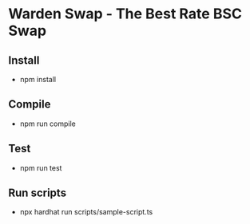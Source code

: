 # Warden Swap - The Best Rate BSC Swap

## Install
- npm install

## Compile
- npm run compile

## Test
- npm run test

## Run scripts
- npx hardhat run scripts/sample-script.ts
